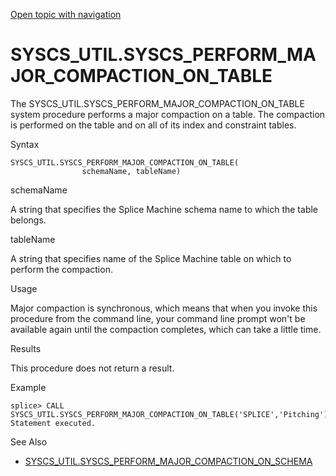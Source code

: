 [Open topic with navigation](../../../index.html#Shared/SQLReference/BuiltInSysProcs/PerformMajorCompactionOnTable.html)

<a href="" id="BuiltInSysProcs.PerformMajorCompactionOnTable"></a>[]()SYSCS\_UTIL.SYSCS\_PERFORM\_MAJOR\_COMPACTION\_ON\_TABLE
==============================================================================================================================

The SYSCS\_UTIL.SYSCS\_PERFORM\_MAJOR\_COMPACTION\_ON\_TABLE system procedure performs a major compaction on a table. The compaction is performed on the table and on all of its index and constraint tables.

Syntax

``` FcnSyntax
SYSCS_UTIL.SYSCS_PERFORM_MAJOR_COMPACTION_ON_TABLE(
                schemaName, tableName)
```

schemaName

A string that specifies the Splice Machine schema name to which the table belongs.

tableName

A string that specifies name of the Splice Machine table on which to perform the compaction.

Usage

Major compaction is synchronous, which means that when you invoke this procedure from the command line, your command line prompt won't be available again until the compaction completes, which can take a little time.

Results

This procedure does not return a result.

Example

``` Example
splice> CALL SYSCS_UTIL.SYSCS_PERFORM_MAJOR_COMPACTION_ON_TABLE('SPLICE','Pitching');
Statement executed.
```

See Also

-   [<span class="CodeFont">SYSCS\_UTIL.SYSCS\_PERFORM\_MAJOR\_COMPACTION\_ON\_SCHEMA</span>](PerformMajorCompactionOnSchema.html)

 


